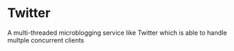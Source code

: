 # Twitter
A multi-threaded microblogging service like Twitter which is able to handle multple concurrent clients
